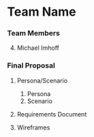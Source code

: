 # Team Name

### Team Members


4. Michael Imhoff

### Final Proposal
1. Persona/Scenario
    1. Persona
    2. Scenario
2. Requirements Document

3. Wireframes






